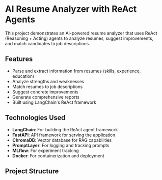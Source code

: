 # AI Resume Analyzer with ReAct Agents

This project demonstrates an AI-powered resume analyzer that uses ReAct (Reasoning + Acting) agents to analyze resumes, suggest improvements, and match candidates to job descriptions.

## Features

- Parse and extract information from resumes (skills, experience, education)
- Analyze strengths and weaknesses
- Match resumes to job descriptions
- Suggest concrete improvements
- Generate comprehensive reports
- Built using LangChain's ReAct framework

## Technologies Used

- **LangChain**: For building the ReAct agent framework
- **FastAPI**: API framework for serving the application
- **ChromaDB**: Vector database for RAG capabilities
- **PromptLayer**: For logging and tracking prompts
- **MLflow**: For experiment tracking
- **Docker**: For containerization and deployment

## Project Structure